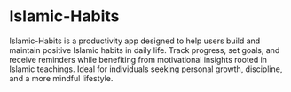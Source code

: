 # Islamic-Habits
Islamic-Habits is a productivity app designed to help users build and maintain positive Islamic habits in daily life. Track progress, set goals, and receive reminders while benefiting from motivational insights rooted in Islamic teachings. Ideal for individuals seeking personal growth, discipline, and a more mindful lifestyle.
